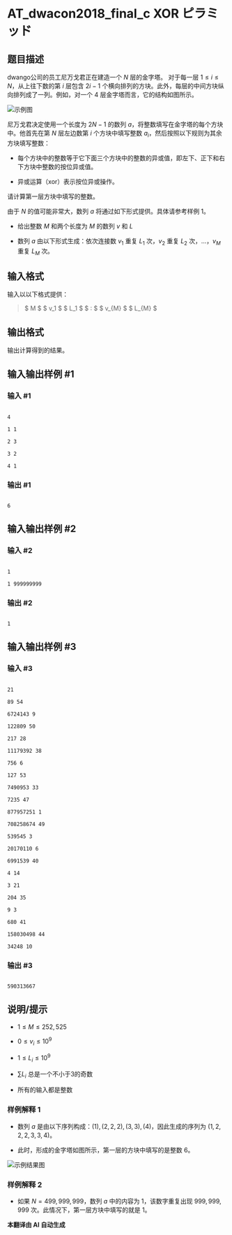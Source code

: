 # AT_dwacon2018_final_c XOR ピラミッド

## 题目描述

dwango公司的员工尼万戈君正在建造一个 $N$ 层的金字塔。 对于每一层 $1 \leq i \leq N$，从上往下数的第 $i$ 层包含 $2i - 1$ 个横向排列的方块。此外，每层的中间方块纵向排列成了一列。例如，对一个 $4$ 层金字塔而言，它的结构如图所示。

![示例图](https://cdn.luogu.com.cn/upload/vjudge_pic/AT_dwacon2018_final_c/cdac95968b0fad7e7edcd9274f212a52d42f1540.png)

尼万戈君决定使用一个长度为 $2N-1$ 的数列 $a$，将整数填写在金字塔的每个方块中。他首先在第 $N$ 层左边数第 $i$ 个方块中填写整数 $a_i$，然后按照以下规则为其余方块填写整数：

- 每个方块中的整数等于它下面三个方块中的整数的异或值，即左下、正下和右下方块中整数的按位异或值。
- 异或运算（$\text{xor}$）表示按位异或操作。

请计算第一层方块中填写的整数。

由于 $N$ 的值可能非常大，数列 $a$ 将通过如下形式提供。具体请参考样例 1。

- 给出整数 $M$ 和两个长度为 $M$ 的数列 $v$ 和 $L$
- 数列 $a$ 由以下形式生成：依次连接数 $v_1$ 重复 $L_1$ 次，$v_2$ 重复 $L_2$ 次，...，$v_M$ 重复 $L_M$ 次。

## 输入格式

输入以以下格式提供：

> $ M $ $ v_1 $ $ L_1 $ $ : $ $ v_{M} $ $ L_{M} $

## 输出格式

输出计算得到的结果。

## 输入输出样例 #1

### 输入 #1

```
4
1 1
2 3
3 2
4 1
```

### 输出 #1

```
6
```

## 输入输出样例 #2

### 输入 #2

```
1
1 999999999
```

### 输出 #2

```
1
```

## 输入输出样例 #3

### 输入 #3

```
21
89 54
6724143 9
122809 50
217 28
11179392 38
756 6
127 53
7490953 33
7235 47
877957251 1
708258674 49
539545 3
20170110 6
6991539 40
4 14
3 21
204 35
9 3
680 41
158030498 44
34248 10
```

### 输出 #3

```
590313667
```

## 说明/提示

- $1 \leq M \leq 252,525$
- $0 \leq v_i \leq 10^9$
- $1 \leq L_i \leq 10^9$
- $\sum L_i$ 总是一个不小于3的奇数
- 所有的输入都是整数

### 样例解释 1
- 数列 $a$ 是由以下序列构成：$(1), (2, 2, 2), (3, 3), (4)$，因此生成的序列为 $(1, 2, 2, 2, 3, 3, 4)$。
- 此时，形成的金字塔如图所示，第一层的方块中填写的是整数 $6$。
![示例结果图](https://img.atcoder.jp/dwacon2018-final/ca0b3d434a1e0d28287d47e1ecfbb11d.png)

### 样例解释 2
- 如果 $N = 499,999,999$，数列 $a$ 中的内容为 $1$，该数字重复出现 $999,999,999$ 次。此情况下，第一层方块中填写的就是 $1$。

 **本翻译由 AI 自动生成**